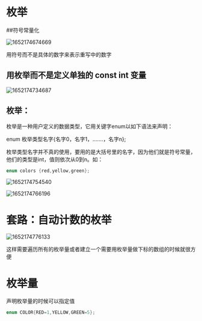 # 枚举
##符号常量化

![1652174674669](https://gitee.com/Enteral/images/raw/master/https://gitee.com/enteral/images/1652174674669.png)

用符号而不是具体的数字来表示重写中的数字

## 用枚举而不是定义单独的  const int 变量

![1652174734687](https://gitee.com/Enteral/images/raw/master/https://gitee.com/enteral/images/1652174734687.png)

## 枚举：

枚举是一种用户定义的数据类型，它用关键字enum以如下语法来声明：

enum 枚举类型名字{名字0，名字1，.......，名字n};



枚举类型名字并不真的使用，要用的是大括号里的名字，因为他们就是符号常量，他们的类型是int，值则依次从0到n。如：

```cpp
enum colors {red,yellow,green};
```
![1652174754540](https://gitee.com/Enteral/images/raw/master/https://gitee.com/enteral/images/1652174754540.png)

![1652174766196](https://gitee.com/Enteral/images/raw/master/https://gitee.com/enteral/images/1652174766196.png)

# 套路：自动计数的枚举
![1652174776133](https://gitee.com/Enteral/images/raw/master/https://gitee.com/enteral/images/1652174776133.png)

这样需要遍历所有的枚举量或者建立一个需要用枚举量做下标的数组的时候就很方便

# 枚举量

声明枚举量的时候可以指定值

```cpp
enum COLOR{RED=1,YELLOW,GREEN=5};
```
